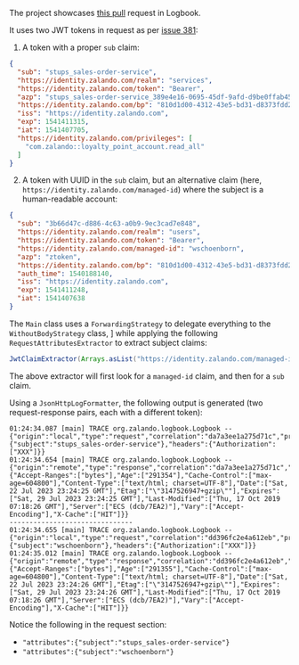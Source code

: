 The project showcases [this pull](https://github.com/zalando/logbook/pull/1589) request in Logbook.

It uses two JWT tokens in request as per
[issue 381](https://github.com/zalando/logbook/issues/381):

1. A token with a proper `sub` claim:

```json
{
  "sub": "stups_sales-order-service",
  "https://identity.zalando.com/realm": "services",
  "https://identity.zalando.com/token": "Bearer",
  "azp": "stups_sales-order-service_389e4e16-0695-45df-9afd-d9be0ffab456",
  "https://identity.zalando.com/bp": "810d1d00-4312-43e5-bd31-d8373fdd24c7",
  "iss": "https://identity.zalando.com",
  "exp": 1541411315,
  "iat": 1541407705,
  "https://identity.zalando.com/privileges": [
    "com.zalando::loyalty_point_account.read_all"
  ]
}
```

2. A token with UUID in the `sub` claim, but an alternative claim (here, `https://identity.zalando.com/managed-id`)
   where the subject is a human-readable account:

```json
{
  "sub": "3b66d47c-d886-4c63-a0b9-9ec3cad7e848",
  "https://identity.zalando.com/realm": "users",
  "https://identity.zalando.com/token": "Bearer",
  "https://identity.zalando.com/managed-id": "wschoenborn",
  "azp": "ztoken",
  "https://identity.zalando.com/bp": "810d1d00-4312-43e5-bd31-d8373fdd24c7",
  "auth_time": 1540188140,
  "iss": "https://identity.zalando.com",
  "exp": 1541411248,
  "iat": 1541407638
}
```

The `Main` class uses a `ForwardingStrategy` to delegate everything to the `WithoutBodyStrategy` class, ]
while applying the following `RequestAttributesExtractor` to extract subject claims:

```java
JwtClaimExtractor(Arrays.asList("https://identity.zalando.com/managed-id","sub"))
```

The above extractor will first look for a `managed-id` claim, and then for a `sub` claim.

Using a `JsonHttpLogFormatter`, the following output is generated (two request-response pairs, each with a different
token):

```
01:24:34.087 [main] TRACE org.zalando.logbook.Logbook -- {"origin":"local","type":"request","correlation":"da7a3ee1a275d71c","protocol":"HTTP/1.1","remote":"localhost","method":"GET","uri":"https://example.com/","host":"example.com","path":"/","scheme":"https","port":null,"attributes":{"subject":"stups_sales-order-service"},"headers":{"Authorization":["XXX"]}}
01:24:34.654 [main] TRACE org.zalando.logbook.Logbook -- {"origin":"remote","type":"response","correlation":"da7a3ee1a275d71c","duration":662,"protocol":"HTTP/1.1","status":200,"headers":{"Accept-Ranges":["bytes"],"Age":["291354"],"Cache-Control":["max-age=604800"],"Content-Type":["text/html; charset=UTF-8"],"Date":["Sat, 22 Jul 2023 23:24:25 GMT"],"Etag":["\"3147526947+gzip\""],"Expires":["Sat, 29 Jul 2023 23:24:25 GMT"],"Last-Modified":["Thu, 17 Oct 2019 07:18:26 GMT"],"Server":["ECS (dcb/7EA2)"],"Vary":["Accept-Encoding"],"X-Cache":["HIT"]}}
-------------------------------
01:24:34.655 [main] TRACE org.zalando.logbook.Logbook -- {"origin":"local","type":"request","correlation":"dd396fc2e4a612eb","protocol":"HTTP/1.1","remote":"localhost","method":"GET","uri":"https://example.com/","host":"example.com","path":"/","scheme":"https","port":null,"attributes":{"subject":"wschoenborn"},"headers":{"Authorization":["XXX"]}}
01:24:35.012 [main] TRACE org.zalando.logbook.Logbook -- {"origin":"remote","type":"response","correlation":"dd396fc2e4a612eb","duration":355,"protocol":"HTTP/1.1","status":200,"headers":{"Accept-Ranges":["bytes"],"Age":["291355"],"Cache-Control":["max-age=604800"],"Content-Type":["text/html; charset=UTF-8"],"Date":["Sat, 22 Jul 2023 23:24:26 GMT"],"Etag":["\"3147526947+gzip\""],"Expires":["Sat, 29 Jul 2023 23:24:26 GMT"],"Last-Modified":["Thu, 17 Oct 2019 07:18:26 GMT"],"Server":["ECS (dcb/7EA2)"],"Vary":["Accept-Encoding"],"X-Cache":["HIT"]}}
```

Notice the following in the request section:
- `"attributes":{"subject":"stups_sales-order-service"}`
- `"attributes":{"subject":"wschoenborn"}`
